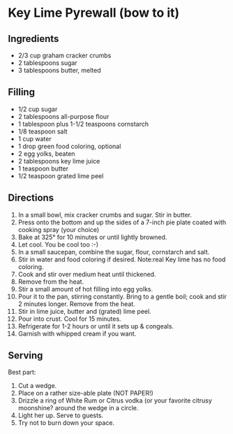 # Key Lime Pyrewall (bow to it)

## Ingredients

-   2/3 cup graham cracker crumbs
-   2 tablespoons sugar
-   3 tablespoons butter, melted

## Filling

-   1/2 cup sugar
-   2 tablespoons all-purpose flour
-   1 tablespoon plus 1-1/2 teaspoons cornstarch
-   1/8 teaspoon salt
-   1 cup water
-   1 drop green food coloring, optional
-   2 egg yolks, beaten
-   2 tablespoons key lime juice
-   1 teaspoon butter
-   1/2 teaspoon grated lime peel

## Directions

1.  In a small bowl, mix cracker crumbs and sugar. Stir in butter.
2.  Press onto the bottom and up the sides of a 7-inch pie plate coated
    with cooking spray (your choice)
3.  Bake at 325° for 10 minutes or until lightly browned.
4.  Let cool. You be cool too :-)
5.  In a small saucepan, combine the sugar, flour, cornstarch and salt.
6.  Stir in water and food coloring if desired. Note:real Key lime has
    no food coloring.
7.  Cook and stir over medium heat until thickened.
8.  Remove from the heat.
9.  Stir a small amount of hot filling into egg yolks.
10. Pour it to the pan, stirring constantly. Bring to a gentle boil;
    cook and stir 2 minutes longer. Remove from the heat.
11. Stir in lime juice, butter and (grated) lime peel.
12. Pour into crust. Cool for 15 minutes.
13. Refrigerate for 1-2 hours or until it sets up & congeals.
14. Garnish with whipped cream if you want.

## Serving

Best part:

1.  Cut a wedge.
2.  Place on a rather size-able plate (NOT PAPER!)
3.  Drizzle a ring of White Rum or Citrus vodka (or your favorite
    citrusy moonshine? around the wedge in a circle.
4.  Light her up. Serve to guests.
5.  Try not to burn down your space.
